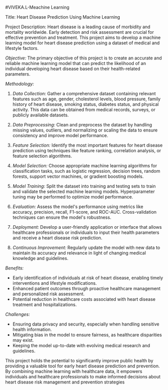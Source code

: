 #VIVEKA.L-Meachine Learning

Title: Heart Disease Prediction Using Machine Learning

Project Description:
Heart disease is a leading cause of morbidity and mortality worldwide. Early detection and risk assessment are crucial for effective prevention and treatment. This project aims to develop a machine learning model for heart disease prediction using a dataset of medical and lifestyle factors.

*Objective:*
The primary objective of this project is to create an accurate and reliable machine learning model that can predict the likelihood of an individual developing heart disease based on their health-related parameters.

*Methodology:*

1. *Data Collection:* Gather a comprehensive dataset containing relevant features such as age, gender, cholesterol levels, blood pressure, family history of heart disease, smoking status, diabetes status, and physical activity. This data can be obtained from medical records, surveys, or publicly available datasets.

2. *Data Preprocessing:* Clean and preprocess the dataset by handling missing values, outliers, and normalizing or scaling the data to ensure consistency and improve model performance.

3. *Feature Selection:* Identify the most important features for heart disease prediction using techniques like feature ranking, correlation analysis, or feature selection algorithms.

4. *Model Selection:* Choose appropriate machine learning algorithms for classification tasks, such as logistic regression, decision trees, random forests, support vector machines, or gradient boosting models.

5. *Model Training:* Split the dataset into training and testing sets to train and validate the selected machine learning models. Hyperparameter tuning may be performed to optimize model performance.

6. *Evaluation:* Assess the model's performance using metrics like accuracy, precision, recall, F1-score, and ROC-AUC. Cross-validation techniques can ensure the model's robustness.

7. *Deployment:* Develop a user-friendly application or interface that allows healthcare professionals or individuals to input their health parameters and receive a heart disease risk prediction.

8. *Continuous Improvement:* Regularly update the model with new data to maintain its accuracy and relevance in light of changing medical knowledge and guidelines.

*Benefits:*
- Early identification of individuals at risk of heart disease, enabling timely interventions and lifestyle modifications.
- Enhanced patient outcomes through proactive healthcare management and personalized risk assessment.
- Potential reduction in healthcare costs associated with heart disease treatment and hospitalizations.

*Challenges:*
- Ensuring data privacy and security, especially when handling sensitive health information.
- Mitigating bias in the model to ensure fairness, as healthcare disparities may exist.
- Keeping the model up-to-date with evolving medical research and guidelines.

This project holds the potential to significantly improve public health by providing a valuable tool for early heart disease prediction and prevention. By combining machine learning with healthcare data, it empowers individuals and healthcare professionals to make informed decisions about heart disease risk management and prevention strategies